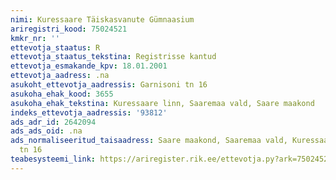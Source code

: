 ```yaml
---
nimi: Kuressaare Täiskasvanute Gümnaasium
ariregistri_kood: 75024521
kmkr_nr: ''
ettevotja_staatus: R
ettevotja_staatus_tekstina: Registrisse kantud
ettevotja_esmakande_kpv: 18.01.2001
ettevotja_aadress: .na
asukoht_ettevotja_aadressis: Garnisoni tn 16
asukoha_ehak_kood: 3655
asukoha_ehak_tekstina: Kuressaare linn, Saaremaa vald, Saare maakond
indeks_ettevotja_aadressis: '93812'
ads_adr_id: 2642094
ads_ads_oid: .na
ads_normaliseeritud_taisaadress: Saare maakond, Saaremaa vald, Kuressaare linn, Garnisoni
  tn 16
teabesysteemi_link: https://ariregister.rik.ee/ettevotja.py?ark=75024521&ref=rekvisiidid
---
```

